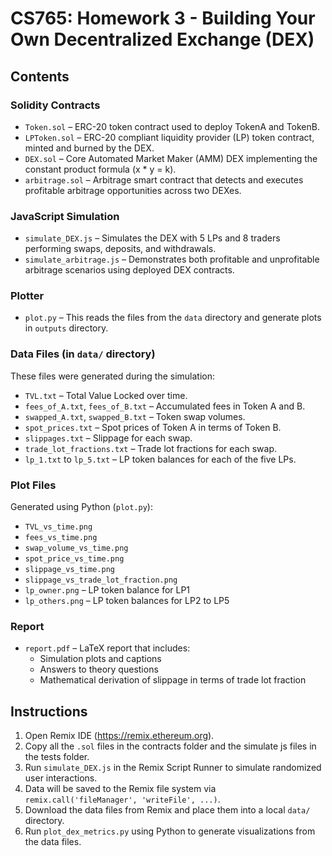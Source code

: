 # CS765: Homework 3 - Building Your Own Decentralized Exchange (DEX)

## Contents

### Solidity Contracts

- `Token.sol` – ERC-20 token contract used to deploy TokenA and TokenB.
- `LPToken.sol` – ERC-20 compliant liquidity provider (LP) token contract, minted and burned by the DEX.
- `DEX.sol` – Core Automated Market Maker (AMM) DEX implementing the constant product formula (x * y = k).
- `arbitrage.sol` – Arbitrage smart contract that detects and executes profitable arbitrage opportunities across two DEXes.

### JavaScript Simulation

- `simulate_DEX.js` – Simulates the DEX with 5 LPs and 8 traders performing swaps, deposits, and withdrawals.
- `simulate_arbitrage.js` – Demonstrates both profitable and unprofitable arbitrage scenarios using deployed DEX contracts.

### Plotter

- `plot.py` – This reads the files from the `data` directory and generate plots in `outputs` directory.

### Data Files (in `data/` directory)

These files were generated during the simulation:

- `TVL.txt` – Total Value Locked over time.
- `fees_of_A.txt`, `fees_of_B.txt` – Accumulated fees in Token A and B.
- `swapped_A.txt`, `swapped_B.txt` – Token swap volumes.
- `spot_prices.txt` – Spot prices of Token A in terms of Token B.
- `slippages.txt` – Slippage for each swap.
- `trade_lot_fractions.txt` – Trade lot fractions for each swap.
- `lp_1.txt` to `lp_5.txt` – LP token balances for each of the five LPs.

### Plot Files

Generated using Python (`plot.py`):

- `TVL_vs_time.png`
- `fees_vs_time.png`
- `swap_volume_vs_time.png`
- `spot_price_vs_time.png`
- `slippage_vs_time.png`
- `slippage_vs_trade_lot_fraction.png`
- `lp_owner.png` – LP token balance for LP1
- `lp_others.png` – LP token balances for LP2 to LP5

### Report

- `report.pdf` – LaTeX report that includes:
  - Simulation plots and captions
  - Answers to theory questions
  - Mathematical derivation of slippage in terms of trade lot fraction

## Instructions

1. Open Remix IDE (https://remix.ethereum.org).
2. Copy all the `.sol` files in the contracts folder and the simulate js files in the tests folder.
3. Run `simulate_DEX.js` in the Remix Script Runner to simulate randomized user interactions.
4. Data will be saved to the Remix file system via `remix.call('fileManager', 'writeFile', ...)`.
5. Download the data files from Remix and place them into a local `data/` directory.
6. Run `plot_dex_metrics.py` using Python to generate visualizations from the data files.